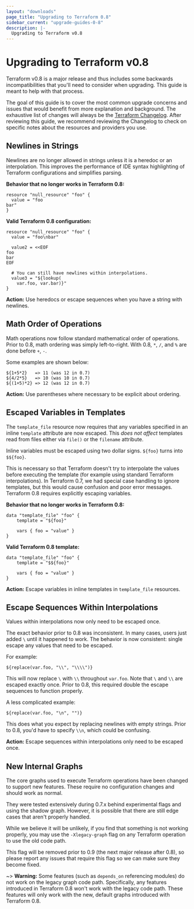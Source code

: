 ```yaml
---
layout: "downloads"
page_title: "Upgrading to Terraform 0.8"
sidebar_current: "upgrade-guides-0-8"
description: |-
  Upgrading to Terraform v0.8
---
```


# Upgrading to Terraform v0.8

Terraform v0.8 is a major release and thus includes some backwards
incompatibilities that you'll need to consider when upgrading. This guide is
meant to help with that process.

The goal of this guide is to cover the most common upgrade concerns and
issues that would benefit from more explanation and background. The exhaustive
list of changes will always be the
[Terraform Changelog](https://github.com/hashicorp/terraform/blob/master/CHANGELOG.md).
After reviewing this guide, we recommend reviewing the Changelog to check on
specific notes about the resources and providers you use.

## Newlines in Strings

Newlines are no longer allowed in strings unless it is a heredoc or an
interpolation. This improves the performance of IDE syntax highlighting
of Terraform configurations and simplifies parsing.

**Behavior that no longer works in Terraform 0.8:**

```
resource "null_resource" "foo" {
  value = "foo
bar"
}
```

**Valid Terraform 0.8 configuration:**

```
resource "null_resource" "foo" {
  value = "foo\nbar"

  value2 = <<EOF
foo
bar
EOF

  # You can still have newlines within interpolations.
  value3 = "${lookup(
    var.foo, var.bar)}"
}
```

**Action:** Use heredocs or escape sequences when you have a string with newlines.

## Math Order of Operations

Math operations now follow standard mathematical order of operations.
Prior to 0.8, math ordering was simply left-to-right. With 0.8, `*`, `/`, and
`%` are done before `+`, `-`.

Some examples are shown below:

```
${1+5*2}   => 11 (was 12 in 0.7)
${4/2*5}   => 10 (was 10 in 0.7)
${(1+5)*2} => 12 (was 12 in 0.7)
```

**Action:** Use parentheses where necessary to be explicit about ordering.

## Escaped Variables in Templates

The `template_file` resource now requires that any variables specified
in an inline `template` attribute are now escaped. This _does not affect_
templates read from files either via `file()` or the `filename` attribute.

Inline variables must be escaped using two dollar signs. `${foo}` turns into
`$${foo}`.

This is necessary so that Terraform doesn't try to interpolate the values
before executing the template (for example using standard Terraform
interpolations). In Terraform 0.7, we had special case handling to ignore
templates, but this would cause confusion and poor error messages. Terraform
0.8 requires explicitly escaping variables.

**Behavior that no longer works in Terraform 0.8:**

```
data "template_file" "foo" {
    template = "${foo}"

    vars { foo = "value" }
}
```

**Valid Terraform 0.8 template:**

```
data "template_file" "foo" {
    template = "$${foo}"

    vars { foo = "value" }
}
```

**Action:** Escape variables in inline templates in `template_file` resources.

## Escape Sequences Within Interpolations

Values within interpolations now only need to be escaped once.

The exact behavior prior to 0.8 was inconsistent. In many cases, users
just added `\` until it happened to work. The behavior is now consistent:
single escape any values that need to be escaped.

For example:

```
${replace(var.foo, "\\", "\\\\")}
```

This will now replace `\` with `\\` throughout `var.foo`. Note that `\` and
`\\` are escaped exactly once. Prior to 0.8, this required double the escape
sequences to function properly.

A less complicated example:

```
${replace(var.foo, "\n", "")}

```

This does what you expect by replacing newlines with empty strings. Prior
to 0.8, you'd have to specify `\\n`, which could be confusing.

**Action:** Escape sequences within interpolations only need to be escaped
once.

## New Internal Graphs

The core graphs used to execute Terraform operations have been changed to
support new features. These require no configuration changes and should work
as normal.

They were tested extensively during 0.7.x behind experimental
flags and using the shadow graph. However, it is possible that there
are still edge cases that aren't properly handled.

While we believe it will be unlikely, if you find that something is not
working properly, you may use the `-Xlegacy-graph` flag on any Terraform
operation to use the old code path.

This flag will be removed prior to 0.9 (the next major release after 0.8),
so please report any issues that require this flag so we can make sure
they become fixed.

~> **Warning:** Some features (such as `depends_on` referencing modules)
do not work on the legacy graph code path. Specifically, any features
introduced in Terraform 0.8 won't work with the legacy code path. These
features will only work with the new, default graphs introduced with
Terraform 0.8.
